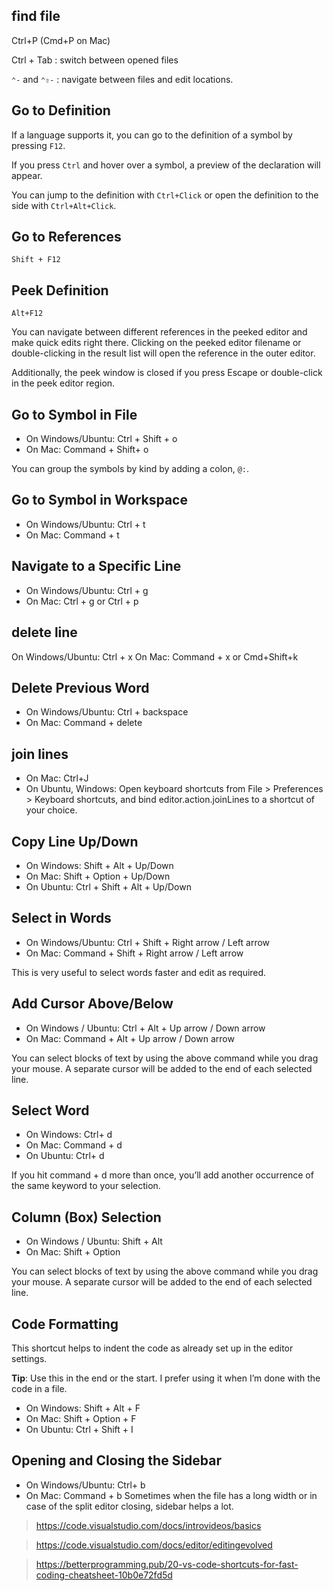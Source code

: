 ## find file
Ctrl+P (Cmd+P on Mac) 

Ctrl + Tab : switch between opened files

`⌃-` and `⌃⇧-` : navigate between files and edit locations.


## Go to Definition

If a language supports it, you can go to the definition of a symbol by pressing `F12`.

If you press `Ctrl` and hover over a symbol, a preview of the declaration will appear.


You can jump to the definition with `Ctrl+Click` or open the definition to the side with `Ctrl+Alt+Click`.


## Go to References
`Shift + F12`

## Peek Definition 
`Alt+F12`

You can navigate between different references in the peeked editor and make quick edits right there. Clicking on the peeked editor filename or double-clicking in the result list will open the reference in the outer editor.

Additionally, the peek window is closed if you press Escape or double-click in the peek editor region.



## Go to Symbol in File  
- On Windows/Ubuntu: Ctrl + Shift + o
- On Mac: Command + Shift+ o  

You can group the symbols by kind by adding a colon, `@:`. 

## Go to Symbol in Workspace   
- On Windows/Ubuntu: Ctrl + t
- On Mac: Command + t

## Navigate to a Specific Line

- On Windows/Ubuntu: Ctrl + g
- On Mac: Ctrl + g or Ctrl + p



## delete line

On Windows/Ubuntu: Ctrl + x
On Mac: Command + x  or  Cmd+Shift+k

## Delete Previous Word
- On Windows/Ubuntu: Ctrl + backspace
- On Mac: Command + delete


## join lines
- On Mac: Ctrl+J
- On Ubuntu, Windows: Open keyboard shortcuts from File > Preferences > Keyboard shortcuts, and bind editor.action.joinLines to a shortcut of your choice.

## Copy Line Up/Down
- On Windows: Shift + Alt + Up/Down
- On Mac: Shift + Option + Up/Down
- On Ubuntu: Ctrl + Shift + Alt + Up/Down

## Select in Words
- On Windows/Ubuntu: Ctrl + Shift + Right arrow / Left arrow
- On Mac: Command + Shift + Right arrow / Left arrow

This is very useful to select words faster and edit as required.

## Add Cursor Above/Below
- On Windows / Ubuntu: Ctrl + Alt + Up arrow / Down arrow
- On Mac: Command + Alt + Up arrow / Down arrow

You can select blocks of text by using the above command while you drag your mouse. A separate cursor will be added to the end of each selected line.

## Select Word
- On Windows: Ctrl+ d
- On Mac: Command + d
- On Ubuntu: Ctrl+ d

If you hit command + d more than once, you’ll add another occurrence of the same keyword to your selection.

## Column (Box) Selection
- On Windows / Ubuntu: Shift + Alt
- On Mac: Shift + Option

You can select blocks of text by using the above command while you drag your mouse. A separate cursor will be added to the end of each selected line.

## Code Formatting
This shortcut helps to indent the code as already set up in the editor settings.

**Tip**: Use this in the end or the start. I prefer using it when I’m done with the code in a file.

- On Windows: Shift + Alt + F
- On Mac: Shift + Option + F
- On Ubuntu: Ctrl + Shift + I

## Opening and Closing the Sidebar

- On Windows/Ubuntu: Ctrl+ b
- On Mac: Command + b
Sometimes when the file has a long width or in case of the split editor closing, sidebar helps a lot.


>https://code.visualstudio.com/docs/introvideos/basics

>https://code.visualstudio.com/docs/editor/editingevolved

>https://betterprogramming.pub/20-vs-code-shortcuts-for-fast-coding-cheatsheet-10b0e72fd5d
